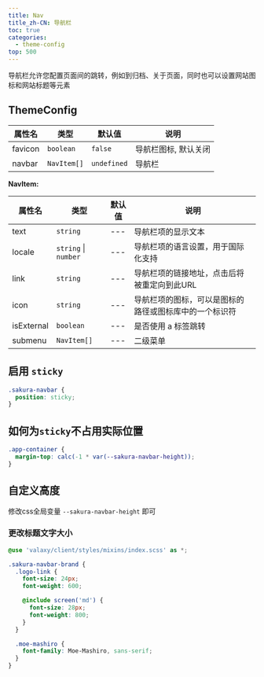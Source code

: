 ```yaml
---
title: Nav
title_zh-CN: 导航栏
toc: true
categories:
  - theme-config
top: 500
---
```


导航栏允许您配置页面间的跳转，例如到归档、关于页面，同时也可以设置网站图标和网站标题等元素

## ThemeConfig

| 属性名  | 类型        | 默认值      | 说明                 |
| ------- | ----------- | ----------- | -------------------- |
| favicon | `boolean`   | `false`     | 导航栏图标, 默认关闭 |
| navbar  | `NavItem[]` | `undefined` | 导航栏               |

**NavItem:**

| 属性名     | 类型                 | 默认值 | 说明                                                   |
| ---------- | -------------------- | ------ | ------------------------------------------------------ |
| text       | `string`             | ---    | 导航栏项的显示文本                                     |
| locale     | `string` \| `number` | ---    | 导航栏项的语言设置，用于国际化支持                     |
| link       | `string`             | ---    | 导航栏项的链接地址，点击后将被重定向到此URL            |
| icon       | `string`             | ---    | 导航栏项的图标，可以是图标的路径或图标库中的一个标识符 |
| isExternal | `boolean`            | ---    | 是否使用 a 标签跳转                                    |
| submenu    | `NavItem[]`          | ---    | 二级菜单                                               |

## 启用 `sticky`

```scss
.sakura-navbar {
  position: sticky;
}
```

## 如何为`sticky`不占用实际位置

```scss
.app-container {
  margin-top: calc(-1 * var(--sakura-navbar-height));
}
```

## 自定义高度

修改css全局变量 `--sakura-navbar-height` 即可

### 更改标题文字大小

```scss {1,5-6,9-10}
@use 'valaxy/client/styles/mixins/index.scss' as *;

.sakura-navbar-brand {
  .logo-link {
    font-size: 24px;
    font-weight: 600;

    @include screen('md') {
      font-size: 28px;
      font-weight: 800;
    }
  }

  .moe-mashiro {
    font-family: Moe-Mashiro, sans-serif;
  }
}
```
